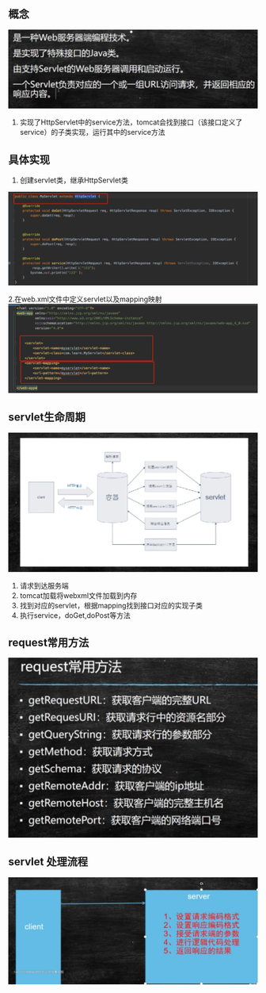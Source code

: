 ## 概念

![title](https://raw.githubusercontent.com/zhouyubiu/gitnotes_images/master/gitnote/2020/06/25/1593093846244-1593093846275.png)

1. 实现了HttpServlet中的service方法，tomcat会找到接口（该接口定义了service）的子类实现，运行其中的service方法


## 具体实现
1. 创建servlet类，继承HttpServlet类

![title](https://raw.githubusercontent.com/zhouyubiu/gitnotes_images/master/gitnote/2020/06/25/1593094130996-1593094130998.png)

2.在web.xml文件中定义servlet以及mapping映射
![title](https://raw.githubusercontent.com/zhouyubiu/gitnotes_images/master/gitnote/2020/06/25/1593094247592-1593094247594.png)


## servlet生命周期

![title](https://raw.githubusercontent.com/zhouyubiu/gitnotes_images/master/gitnote/2020/06/25/1593097649798-1593097649803.png)

1. 请求到达服务端
2. tomcat加载将webxml文件加载到内存
3. 找到对应的servlet，根据mapping找到接口对应的实现子类
4. 执行service，doGet,doPost等方法 


## request常用方法


![title](https://raw.githubusercontent.com/zhouyubiu/gitnotes_images/master/gitnote/2020/06/26/1593154983714-1593154983753.png)


## servlet 处理流程

![title](https://raw.githubusercontent.com/zhouyubiu/gitnotes_images/master/gitnote/2020/06/26/1593180952089-1593180952124.png)